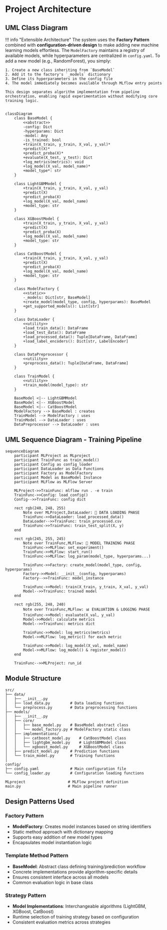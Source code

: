 # Project Architecture

## UML Class Diagram

!!! info "Extensible Architecture"
    The system uses the **Factory Pattern** combined with **configuration-driven design** to make adding new machine learning models effortless. The `ModelFactory` maintains a registry of available models, while hyperparameters are centralized in `config.yaml`. To add a new model (e.g., RandomForest), you simply:
    
    1. Create a new class inheriting from `BaseModel` 
    2. Add it to the factory's `_models` dictionary
    3. Define its hyperparameters in the config file
    4. The model immediately becomes available through MLflow entry points
    
    This design separates algorithm implementation from pipeline orchestration, enabling rapid experimentation without modifying core training logic.

```mermaid

classDiagram
    class BaseModel {
        <<abstract>>
        -config: Dict
        -hyperparams: Dict
        -model: Any
        -is_trained: bool
        +train(X_train, y_train, X_val, y_val)*
        +predict(X)*
        +predict_proba(X)*
        +evaluate(X_test, y_test): Dict
        +log_metrics(metrics): void
        +log_model(X_val, model_name)*
        +model_type*: str
    }
    
    class LightGBMModel {
        +train(X_train, y_train, X_val, y_val)
        +predict(X)
        +predict_proba(X)
        +log_model(X_val, model_name)
        +model_type: str
    }
    
    class XGBoostModel {
        +train(X_train, y_train, X_val, y_val)
        +predict(X)
        +predict_proba(X)
        +log_model(X_val, model_name)
        +model_type: str
    }
    
    class CatBoostModel {
        +train(X_train, y_train, X_val, y_val)
        +predict(X)
        +predict_proba(X)
        +log_model(X_val, model_name)
        +model_type: str
    }
    
    class ModelFactory {
        <<static>>
        -_models: Dict[str, BaseModel]
        +create_model(model_type, config, hyperparams): BaseModel
        +get_supported_models(): List[str]
    }
    
    class DataLoader {
        <<utility>>
        +load_train_data(): DataFrame
        +load_test_data(): DataFrame
        +load_processed_data(): Tuple[DataFrame, DataFrame]
        +load_label_encoders(): Dict[str, LabelEncoder]
    }
    
    class DataPreprocessor {
        <<utility>>
        +preprocess_data(): Tuple[DataFrame, DataFrame]
    }
    
    class TrainModel {
        <<utility>>
        +train_model(model_type): str
    }
    
    BaseModel <|-- LightGBMModel
    BaseModel <|-- XGBoostModel
    BaseModel <|-- CatBoostModel
    ModelFactory --> BaseModel : creates
    TrainModel --> ModelFactory : uses
    TrainModel --> DataLoader : uses
    DataPreprocessor --> DataLoader : uses
```



## UML Sequence Diagram - Training Pipeline

```mermaid
sequenceDiagram
    participant MLProject as MLproject
    participant TrainFunc as train_model()
    participant Config as config_loader
    participant DataLoader as Data Functions
    participant Factory as ModelFactory
    participant Model as BaseModel Instance
    participant MLFlow as MLFlow Server
    
    MLProject->>TrainFunc: mlflow run . -e train
    TrainFunc->>Config: load_config()
    Config-->>TrainFunc: config dict
    
    rect rgb(240, 248, 255)
        Note over MLProject,DataLoader: 🔄 DATA LOADING PHASE
        TrainFunc->>DataLoader: load_processed_data()
        DataLoader-->>TrainFunc: train_processed.csv
        TrainFunc->>TrainFunc: train_test_split(X, y)
    end
    
    rect rgb(245, 255, 245)
        Note over TrainFunc,MLFlow: 🤖 MODEL TRAINING PHASE
        TrainFunc->>MLFlow: set_experiment()
        TrainFunc->>MLFlow: start_run()
        TrainFunc->>MLFlow: log_param(model_type, hyperparams...)
        
        TrainFunc->>Factory: create_model(model_type, config, hyperparams)
        Factory->>Model: __init__(config, hyperparams)
        Factory-->>TrainFunc: model_instance
        
        TrainFunc->>Model: train(X_train, y_train, X_val, y_val)
        Model-->>TrainFunc: trained model
    end
    
    rect rgb(255, 248, 240)
        Note over TrainFunc,MLFlow: 📊 EVALUATION & LOGGING PHASE
        TrainFunc->>Model: evaluate(X_val, y_val)
        Model->>Model: calculate metrics
        Model-->>TrainFunc: metrics dict
        
        TrainFunc->>Model: log_metrics(metrics)
        Model->>MLFlow: log_metric() for each metric
        
        TrainFunc->>Model: log_model(X_val, model_name)
        Model->>MLFlow: log_model() & register_model()
    end
    
    TrainFunc-->>MLProject: run_id
```

## Module Structure

```
src/
├── data/
│   ├── __init__.py
│   ├── load_data.py         # Data loading functions
│   └── preprocess.py        # Data preprocessing functions  
├── models/
│   ├── __init__.py
│   ├── core/
│   │   ├── base_model.py    # BaseModel abstract class
│   │   └── model_factory.py # ModelFactory static class
│   ├── implementations/
│   │   ├── catboost_model.py    # CatBoostModel class
│   │   ├── lightgbm_model.py    # LightGBMModel class
│   │   └── xgboost_model.py     # XGBoostModel class
│   ├── predict_model.py     # Prediction functions
│   └── train_model.py       # Training functions
│
config/
├── config.yaml              # Main configuration file
└── config_loader.py         # Configuration loading functions

MLproject                   # MLFlow project definition
main.py                     # Main pipeline runner
```

## Design Patterns Used

### Factory Pattern
- **ModelFactory**: Creates model instances based on string identifiers
- Static method approach with dictionary mapping
- Supports easy addition of new model types
- Encapsulates model instantiation logic

### Template Method Pattern  
- **BaseModel**: Abstract class defining training/prediction workflow
- Concrete implementations provide algorithm-specific details
- Ensures consistent interface across all models
- Common evaluation logic in base class

### Strategy Pattern
- **Model Implementations**: Interchangeable algorithms (LightGBM, XGBoost, CatBoost)
- Runtime selection of training strategy based on configuration
- Consistent evaluation metrics across strategies

